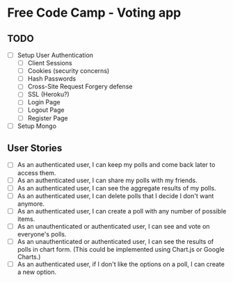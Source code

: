# Free Code Camp - Voting app

## TODO
- [ ] Setup User Authentication
  - [ ] Client Sessions
  - [ ] Cookies (security concerns)
  - [ ] Hash Passwords
  - [ ] Cross-Site Request Forgery defense
  - [ ] SSL (Heroku?)
  - [ ] Login Page
  - [ ] Logout Page
  - [ ] Register Page
- [ ] Setup Mongo

## User Stories
- [ ] As an authenticated user, I can keep my polls and come back later to access them.
- [ ] As an authenticated user, I can share my polls with my friends.
- [ ] As an authenticated user, I can see the aggregate results of my polls.
- [ ] As an authenticated user, I can delete polls that I decide I don't want anymore.
- [ ] As an authenticated user, I can create a poll with any number of possible items.
- [ ] As an unauthenticated or authenticated user, I can see and vote on everyone's polls.
- [ ] As an unauthenticated or authenticated user, I can see the results of polls in chart form. (This could be implemented using Chart.js or Google Charts.)
- [ ] As an authenticated user, if I don't like the options on a poll, I can create a new option.

